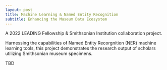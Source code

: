 ```yaml
---
layout: post
title: Machine Learning & Named Entity Recognition
subtitle: Enhancing the Museum Data Ecosystem
---
```

A 2022 LEADING Fellowship & Smithsonian Institution collaboration project. 

Harnessing the capabilities of Named Entity Recorgnition (NER) machine learning tools, this project demonstrates the research output of scholars utilizing Smithsonian museum specimens.


TBD
